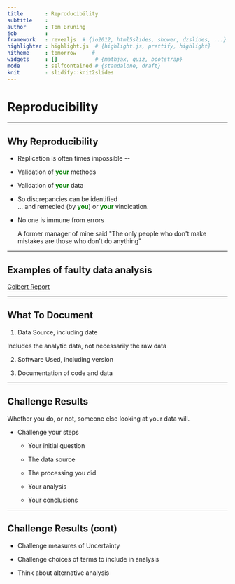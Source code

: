 ```yaml
---
title       : Reproducibility
subtitle    : 
author      : Tom Bruning
job         : 
framework   : revealjs  # {io2012, html5slides, shower, dzslides, ...}
highlighter : highlight.js  # {highlight.js, prettify, highlight}
hitheme     : tomorrow     # 
widgets     : []            # {mathjax, quiz, bootstrap}
mode        : selfcontained # {standalone, draft}
knit        : slidify::knit2slides
---
```

   
# Reproducibility
    

---
## Why Reproducibility


- Replication is often times impossible
--
- Validation of <span style="color:green; font-weight:bold">your</span> methods

- Validation of <span style="color:green; font-weight:bold">your</span>  data

- So discrepancies can be identified  
    ... and remedied (by <span style="color:green; font-weight:bold">you</span>) or <span style="color:green; font-weight:bold">your</span> vindication.

- No one is immune from errors

    A former manager of mine said "The only people who don't make mistakes are those who don't do anything"

---
## Examples of faulty data analysis

 [Colbert Report](http://on.cc.com/1rKue88 "Colbert Report")
 

---
## What To Document

1. Data Source, including date

  Includes the analytic data, not necessarily the raw data

2. Software Used, including version

3. Documentation of code and data

---
## Challenge Results
Whether you do, or not, someone else looking at your data will.

- Challenge your steps

  - Your initial question

  - The data source

  - The processing you did

  - Your analysis

  - Your conclusions

---
## Challenge Results (cont)

- Challenge measures of Uncertainty

- Challenge choices of terms to include in analysis

- Think about alternative analysis
